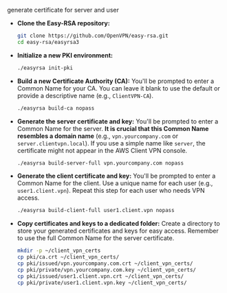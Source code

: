 
generate certificate for server and user

- **Clone the Easy-RSA repository:**
    
    ```bash
    git clone https://github.com/OpenVPN/easy-rsa.git
    cd easy-rsa/easyrsa3
    ```
    
- **Initialize a new PKI environment:**
    
    ```bash
    ./easyrsa init-pki
    ```
    
- **Build a new Certificate Authority (CA):** You'll be prompted to enter a Common Name for your CA. You can leave it blank to use the default or provide a descriptive name (e.g., `ClientVPN-CA`).
    
    ```bash
    ./easyrsa build-ca nopass
    ```
    
- **Generate the server certificate and key:** You'll be prompted to enter a Common Name for the server. **It is crucial that this Common Name resembles a domain name** (e.g., `vpn.yourcompany.com` or `server.clientvpn.local`). If you use a simple name like `server`, the certificate might not appear in the AWS Client VPN console.
    
    ```bash
    ./easyrsa build-server-full vpn.yourcompany.com nopass
    ```
    
- **Generate the client certificate and key:** You'll be prompted to enter a Common Name for the client. Use a unique name for each user (e.g., `user1.client.vpn`). Repeat this step for each user who needs VPN access.
    
    ```bash
    ./easyrsa build-client-full user1.client.vpn nopass
    ```
    
- **Copy certificates and keys to a dedicated folder:** Create a directory to store your generated certificates and keys for easy access. Remember to use the full Common Name for the server certificate.
    
    ```bash
    mkdir -p ~/client_vpn_certs
    cp pki/ca.crt ~/client_vpn_certs/
    cp pki/issued/vpn.yourcompany.com.crt ~/client_vpn_certs/
    cp pki/private/vpn.yourcompany.com.key ~/client_vpn_certs/
    cp pki/issued/user1.client.vpn.crt ~/client_vpn_certs/
    cp pki/private/user1.client.vpn.key ~/client_vpn_certs/
    ```